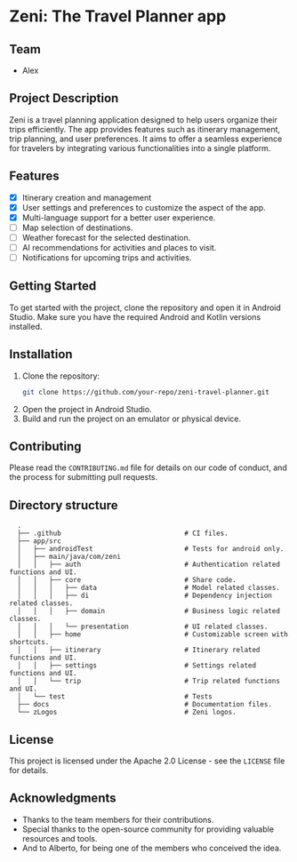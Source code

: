 # Zeni: The Travel Planner app

## Team
- Alex

## Project Description
Zeni is a travel planning application designed to help users organize their trips efficiently. The app provides features such as itinerary management, trip planning, and user preferences. It aims to offer a seamless experience for travelers by integrating various functionalities into a single platform.

## Features
- [x] Itinerary creation and management
- [x] User settings and preferences to customize the aspect of the app.
- [x] Multi-language support for a better user experience.
- [ ] Map selection of destinations.
- [ ] Weather forecast for the selected destination.
- [ ] AI recommendations for activities and places to visit.
- [ ] Notifications for upcoming trips and activities.

## Getting Started
To get started with the project, clone the repository and open it in Android Studio. Make sure you have the required Android and Kotlin versions installed.

## Installation
1. Clone the repository:
    ```sh
    git clone https://github.com/your-repo/zeni-travel-planner.git
    ```
2. Open the project in Android Studio.
3. Build and run the project on an emulator or physical device.

## Contributing
Please read the `CONTRIBUTING.md` file for details on our code of conduct, and the process for submitting pull requests.

## Directory structure
      .
      ├── .github                               # CI files.
      ├── app/src
      │   ├── androidTest                       # Tests for android only.
      │   ├── main/java/com/zeni
      │   │   ├── auth                          # Authentication related functions and UI.
      │   │   ├── core                          # Share code.
      │   │   │   ├── data                      # Model related classes.
      │   │   │   ├── di                        # Dependency injection related classes.
      │   │   │   ├── domain                    # Business logic related classes.
      │   │   │   └── presentation              # UI related classes.
      │   │   ├── home                          # Customizable screen with shortcuts.
      │   │   ├── itinerary                     # Itinerary related functions and UI.
      │   │   ├── settings                      # Settings related functions and UI.
      │   │   └── trip                          # Trip related functions and UI.
      │   └── test                              # Tests
      ├── docs                                  # Documentation files.
      └── zLogos                                # Zeni logos.

## License
This project is licensed under the Apache 2.0 License - see the `LICENSE` file for details.

## Acknowledgments
- Thanks to the team members for their contributions.
- Special thanks to the open-source community for providing valuable resources and tools.
- And to Alberto, for being one of the members who conceived the idea.